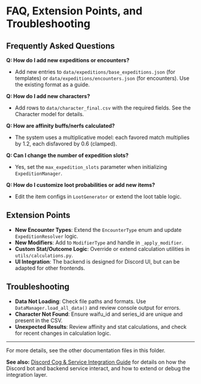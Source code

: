 # FAQ, Extension Points, and Troubleshooting

## Frequently Asked Questions

**Q: How do I add new expeditions or encounters?**
- Add new entries to `data/expeditions/base_expeditions.json` (for templates) or `data/expeditions/encounters.json` (for encounters). Use the existing format as a guide.

**Q: How do I add new characters?**
- Add rows to `data/character_final.csv` with the required fields. See the Character model for details.

**Q: How are affinity buffs/nerfs calculated?**
- The system uses a multiplicative model: each favored match multiplies by 1.2, each disfavored by 0.6 (clamped).

**Q: Can I change the number of expedition slots?**
- Yes, set the `max_expedition_slots` parameter when initializing `ExpeditionManager`.

**Q: How do I customize loot probabilities or add new items?**
- Edit the item configs in `LootGenerator` or extend the loot table logic.

## Extension Points
- **New Encounter Types**: Extend the `EncounterType` enum and update `ExpeditionResolver` logic.
- **New Modifiers**: Add to `ModifierType` and handle in `_apply_modifier`.
- **Custom Stat/Outcome Logic**: Override or extend calculation utilities in `utils/calculations.py`.
- **UI Integration**: The backend is designed for Discord UI, but can be adapted for other frontends.

## Troubleshooting
- **Data Not Loading**: Check file paths and formats. Use `DataManager.load_all_data()` and review console output for errors.
- **Character Not Found**: Ensure waifu_id and series_id are unique and present in the CSV.
- **Unexpected Results**: Review affinity and stat calculations, and check for recent changes in calculation logic.

---


For more details, see the other documentation files in this folder.

**See also:** [Discord Cog & Service Integration Guide](integration.md) for details on how the Discord bot and backend service interact, and how to extend or debug the integration layer.
